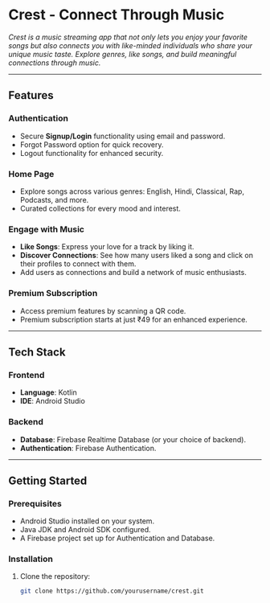 # **Crest - Connect Through Music**  
*Crest is a music streaming app that not only lets you enjoy your favorite songs but also connects you with like-minded individuals who share your unique music taste. Explore genres, like songs, and build meaningful connections through music.*

---

## **Features**  

### **Authentication**  
- Secure **Signup/Login** functionality using email and password.  
- Forgot Password option for quick recovery.  
- Logout functionality for enhanced security.  

### **Home Page**  
- Explore songs across various genres: English, Hindi, Classical, Rap, Podcasts, and more.  
- Curated collections for every mood and interest.  

### **Engage with Music**  
- **Like Songs**: Express your love for a track by liking it.  
- **Discover Connections**: See how many users liked a song and click on their profiles to connect with them.  
- Add users as connections and build a network of music enthusiasts.  

### **Premium Subscription**  
- Access premium features by scanning a QR code.  
- Premium subscription starts at just ₹49 for an enhanced experience.  

---

## **Tech Stack**  

### **Frontend**  
- **Language**: Kotlin  
- **IDE**: Android Studio  

### **Backend**  
- **Database**: Firebase Realtime Database (or your choice of backend).  
- **Authentication**: Firebase Authentication.  

---

## **Getting Started**  

### **Prerequisites**  
- Android Studio installed on your system.  
- Java JDK and Android SDK configured.  
- A Firebase project set up for Authentication and Database.  

### **Installation**  
1. Clone the repository:  
   ```bash  
   git clone https://github.com/yourusername/crest.git  
